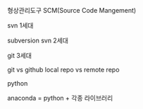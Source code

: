 형상관리도구 SCM(Source Code Mangement)

svn 1세대

subversion
svn 2세대

git 3세대

git vs github
local repo vs remote repo



python

anaconda = python + 각종 라이브러리
